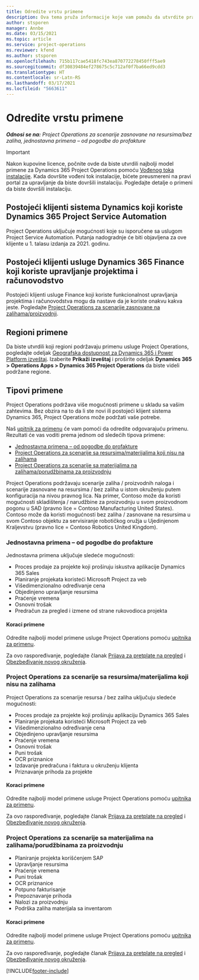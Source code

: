 ```yaml
---
title: Odredite vrstu primene
description: Ova tema pruža informacije koje vam pomažu da utvrdite pravilan tip primene usluge Project Operations za vaše preduzeće.
author: stsporen
manager: Annbe
ms.date: 03/15/2021
ms.topic: article
ms.service: project-operations
ms.reviewer: kfend
ms.author: stsporen
ms.openlocfilehash: 715b117cae5418fc743ea870772278450fff5ae9
ms.sourcegitcommit: df30839484ef278675c5c712af0f7ba66ed9cdd3
ms.translationtype: HT
ms.contentlocale: sr-Latn-RS
ms.lasthandoff: 03/17/2021
ms.locfileid: "5663611"
---
```

# <a name="determine-your-deployment-type"></a>Odredite vrstu primene

_**Odnosi se na:** Project Operations za scenarije zasnovane na resursima/bez zaliha, jednostavna primena – od pogodbe do profakture_

> [!IMPORTANT]
> Nakon kupovine licence, počnite ovde da biste utvrdili najbolji model primene za Dynamics 365 Project Operations pomoću [Vođenog toka instalacije](https://aka.ms/provisionprojectoperations).
> Kada dovršite vođeni tok instalacije, bićete preusmereni na pravi portal za upravljanje da biste dovršili instalaciju. Pogledajte detalje o primeni da biste dovršili instalaciju.


## <a name="existing-customers-of-dynamics-using-dynamics-365-project-service-automation"></a>Postojeći klijenti sistema Dynamics koji koriste Dynamics 365 Project Service Automation
Project Operations uključuje mogućnosti koje su isporučene sa uslugom Project Service Automation. Putanja nadogradnje će biti objavljena za ove klijente u 1. talasu izdanja za 2021. godinu.

## <a name="existing-customers-of-dynamics-365-finance-using-project-management-and-accounting"></a>Postojeći klijenti usluge Dynamics 365 Finance koji koriste upravljanje projektima i računovodstvo 

Postojeći klijenti usluge Finance koji koriste funkcionalnost upravljanja projektima i računovodstva mogu da nastave da je koriste onakvu kakva jeste. Pogledajte [Project Operations za scenarije zasnovane na zalihama/proizvodnji](#pma).


## <a name="deployment-regions"></a>Regioni primene
Da biste utvrdili koji regioni podržavaju primenu usluge Project Operations, pogledajte odeljak [Geografska dostupnost za Dynamics 365 i Power Platform izveštaj](https://dynamics.microsoft.com/en-us/geographic-availability/). Izaberite **Prikaži izveštaj** i proširite odeljak **Dynamics 365 > Operations Apps > Dynamics 365 Project Operations** da biste videli podržane regione.

## <a name="deployment-types"></a>Tipovi primene
Project Operations podržava više mogućnosti primene u skladu sa vašim zahtevima. Bez obzira na to da li ste novi ili postojeći klijent sistema Dynamics 365, Project Operations može podržati vaše potrebe.

Naš [upitnik za primenu](https://aka.ms/provisionprojectoperations) će vam pomoći da odredite odgovarajuću primenu. Rezultati će vas voditi prema jednom od sledećih tipova primene:

- [Jednostavna primena – od pogodbe do profakture](#lite)
- [Project Operations za scenarije sa resursima/materijalima koji nisu na zalihama](#integrated)
- [Project Operations za scenarije sa materijalima na zalihama/porudžbinama za proizvodnju](#pma)

Project Operations podržavaju scenarije zaliha / proizvodnih naloga i scenarije zasnovane na resursima / bez zaliha u istom okruženju putem konfiguracija na nivou pravnog lica. Na primer, Contoso može da koristi mogućnosti skladištenja / narudžbine za proizvodnju u svom proizvodnom pogonu u SAD (pravno lice = Contoso Manufacturing United States). Contoso može da koristi mogućnosti bez zaliha / zasnovane na resursima u svom Contoso objektu za servisiranje robotičkog oružja u Ujedinjenom Kraljevstvu (pravno lice = Contoso Robotics United Kingdom).

### <a name="lite-deployment---deal-to-proforma-invoicing"></a><a  name="lite"></a>Jednostavna primena – od pogodbe do profakture

Jednostavna primena uključuje sledeće mogućnosti:

- Proces prodaje za projekte koji proširuju iskustva aplikacije Dynamics 365 Sales
- Planiranje projekata koristeći Microsoft Project za veb
- Višedimenzionalno određivanje cena
- Objedinjeno upravljanje resursima
- Praćenje vremena
- Osnovni trošak
- Predračun za pregled i izmene od strane rukovodioca projekta 

#### <a name="deployment-steps"></a>Koraci primene
Odredite najbolji model primene usluge Project Operations pomoću [upitnika za primenu](https://aka.ms/provisionprojectoperations).

Za ovo raspoređivanje, pogledajte članak [Prijava za pretplate na pregled](lite-preview-subscription-sign-up.md) i [Obezbeđivanje novog okruženja](lite-deployment.md). 


### <a name="project-operations-for-resourcenon-stocked-scenarios"></a><a name="integrated"></a>Project Operations za scenarije sa resursima/materijalima koji nisu na zalihama
Project Operations za scenarije resursa / bez zaliha uključuju sledeće mogućnosti:
 
- Proces prodaje za projekte koji proširuju aplikaciju Dynamics 365 Sales
- Planiranje projekata koristeći Microsoft Project za veb
- Višedimenzionalno određivanje cena
- Objedinjeno upravljanje resursima
- Praćenje vremena
- Osnovni trošak
- Puni trošak
- OCR priznanice
- Izdavanje predračuna i faktura u okruženju klijenta 
- Priznavanje prihoda za projekte

#### <a name="deployment-steps"></a>Koraci primene
Odredite najbolji model primene usluge Project Operations pomoću [upitnika za primenu](https://aka.ms/provisionprojectoperations).

Za ovo raspoređivanje, pogledajte članak [Prijava za pretplate na pregled](resource-sign-up-preview-subscription.md) i [Obezbeđivanje novog okruženja](resource-provision-new-environment.md). 


### <a name="project-operations-for-stockedproduction-order-scenarios"></a><a name="pma"></a>Project Operations za scenarije sa materijalima na zalihama/porudžbinama za proizvodnju

- Planiranje projekta korišćenjem SAP
- Upravljanje resursima
- Praćenje vremena
- Puni trošak
- OCR priznanice
- Potpuno fakturisanje
- Prepoznavanje prihoda
- Nalozi za proizvodnju
- Podrška zaliha materijala sa inventarom

#### <a name="deployment-steps"></a>Koraci primene
Odredite najbolji model primene usluge Project Operations pomoću [upitnika za primenu](https://aka.ms/provisionprojectoperations).

Za ovo raspoređivanje, pogledajte članak [Prijava za pretplate na pregled](https://docs.microsoft.com/dynamics365/fin-ops-core/dev-itpro/dev-tools/sign-up-preview-subscription?toc=/dynamics365/finance/toc.json) i [Obezbeđivanje novog okruženja](https://docs.microsoft.com/dynamics365/fin-ops-core/dev-itpro/deployment/deploy-demo-environment?toc=/dynamics365/finance/toc.json). 



[!INCLUDE[footer-include](../includes/footer-banner.md)]
